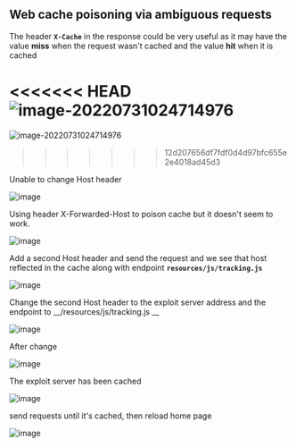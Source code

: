 ## Web cache poisoning via ambiguous requests

The header **`X-Cache`** in the response could be very useful as it may have the value __miss__ when the request wasn't cached and the value __hit__ when it is cached

<<<<<<< HEAD
![image-20220731024714976](https://user-images.githubusercontent.com/68894302/182420347-02bf60f2-977b-4408-a2e3-c1e8b49813f2.png)
=======
![image-20220731024714976](https://user-images.githubusercontent.com/68894302/182009970-d525312c-cfb2-4e4f-ae2a-d3a9866b4d99.png)
>>>>>>> 12d207656df7fdf0d4d97bfc655e2e4018ad45d3

Unable to change Host header

![image](https://user-images.githubusercontent.com/68894302/181980667-d87a933f-70ed-4c5d-8e0a-5ef3a01168dd.png)

Using header X-Forwarded-Host to poison cache but it doesn't seem to work.

![image](https://user-images.githubusercontent.com/68894302/181989478-c058df8b-f684-4f4a-9f72-bd5199d0b887.png)

Add a second Host header and send the request and we see that host reflected in the cache along with endpoint **`resources/js/tracking.js`**

![image](https://user-images.githubusercontent.com/68894302/181994457-0d970d69-5fe1-4632-ad2e-64f6abf12a4a.png)

Change the second Host header to the exploit server address and the endpoint to __/resources/js/tracking.js __ 

![image](https://user-images.githubusercontent.com/68894302/181994492-00b4b32d-5e38-4056-a83b-b9d854781a71.png)

After change

![image](https://user-images.githubusercontent.com/68894302/181995256-cb0a8176-44d4-4542-b000-8d34c2465ec6.png)

The exploit server has been cached

![image](https://user-images.githubusercontent.com/68894302/181994662-38354d37-818a-4f15-b5fb-81579688b471.png)

send requests until it's cached, then reload home page

![image](https://user-images.githubusercontent.com/68894302/181995477-fc106cbc-4e71-4d1f-a40c-025f60d624b2.png)
